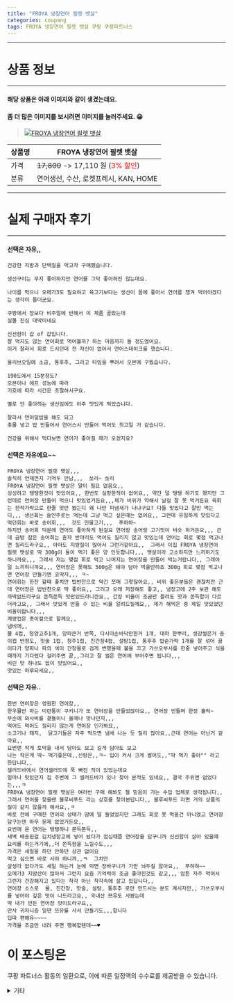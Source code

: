 ```yaml
---
title: "FROYA 냉장연어 필렛 뱃살"
categories: coupang
tags: FROYA 냉장연어 필렛 뱃살 쿠팡 쿠팡파트너스
---
```

---

# 상품 정보

---

#### 해당 상품은 아래 이미지와 같이 생겼는데요. 
#### 좀 더 많은 이미지를 보시려면 이미지를 눌러주세요. 😀
> [![FROYA 냉장연어 필렛 뱃살](https://static.coupangcdn.com/image/retail/images/2019/03/29/16/3/ab1dcb5a-7e8c-428d-8361-95c8e6f55e6a.jpg)](https://link.coupang.com/re/AFFSDP?lptag=AF4416228&subid=AF4416228&pageKey=203505913&itemId=597201675&vendorItemId=4564000021&traceid=V0-153-f03c5dadeefc14d5)

상품명 | FROYA 냉장연어 필렛 뱃살
-------|-------
가격 | ~~17,800~~ -> 17,110 원 (<span style="color:red">3% 할인</span>)
분류 | 연어생선, 수산, 로켓프레시, KAN, HOME

---

# 실제 구매자 후기

---


####    선택은 자유,,
    건강한 지방과 단백질을 먹고자 구매했습니다.
    
    생선구이는 무지 좋아하지만 연어를 그닥 좋아하진 않는데요.
    
    나이를 먹으니 오메가3도 필요하고 육고기보다는 생선이 몸에 좋아서 연어를 챙겨 먹어야겠다는 생각이 들더군요.
    
    쿠팡에서 장보다 비주얼에 반해서 이 제품 골랐는데
    실물 진심 대박이네요
    
    신선함이 갑 of 갑입니다.
    잘 먹지도 않는 연어회로 먹어볼까? 하는 마음까지 들 정도였어요.
    이거 잘라서 회로 드시던데 전 자신이 없어서 연어스테이크를 했습니다.
    
    올리브오일에 소금, 통후추, 그리고 타임을 뿌려서 오븐에 구웠습니다.
    
    190도에서 15분정도?
    오븐이나 에프 성능에 따라
    기호에 따라 시간은 조절하시구요.
    
    별로 안 좋아하는 생선임에도 아주 맛있게 먹었습니다.
    
    잘라서 연어덮밥을 해도 되고
    촛물 넣고 밥 만들어서 연어스시 만들어 먹어도 최고일 거 같습니다.
    
    건강을 위해서 먹다보면 연어가 좋아질 때가 오겠지요?

####    선택은 자유에요~~
    FROYA 냉장연어 필렛 뱃살,,,
    솔직히 언제껀지 기억두 안남,,,  쏘리~ 쏘리
    FROYA 냉장연어 필렛 뱃살은 말이 필요 없음요,,
    싱싱하고 탱탱한것이 맛있어요,, 한번도 실망한적이 없어요,, 약간 덜 탱탱 하기도 했지만 그런데로 연어장 만들어 먹으니 맛있었거든요,,,제가 비위가 약해서 날걸 잘 못 먹거든요 육회는 한적가락으로 한줄 맛만 봤는디 왜 나만 피냄새가 나냐구요? 다들 맛있다고 잘만 먹는디,,, 생선회는 술안주로는 먹는데 그냥 먹고 싶은때는 없어요,, 그런데 유일하게 맛있다고 먹던회는 바로 송어회,,,  것도 민물고기,,,  푸하하~
    하지만 송어회 덕분에 연어도 좋아하게 된걸요 연어랑 송어랑 고기맛이 비슷 하거든요,,, 근데 금방 잡은 송어회는 혼자 반마리도 먹어도 질리지 않고 맛있는데 연어는 회로 몇점 먹고나면 질리드라구요,, 아마도 지방질이 많아서 그런거같아요,,  그래서 이집 FROYA 냉장연어 필렛 뱃살로 딱 300g이 둘이 먹기 좋은 양 인듯합니다,,, 뱃살이라 고소하지만 느끼하기도 하니까요,,, 그래서 저는 몇점 회로 먹고 나머지는 연어장을 만들어 먹는거랍니다,, 그래야 덜 느끼하니까요,,, 연어장은 못해도 500g은 돼야 담아 먹을만하죠 300g 회로 몇점 먹고나면 연어장 만들기엔 코딱지,,, ㅋ~
    연어회는 한잔 할때 좋치만 밥반찬으로 먹긴 쪼매 그렇잖아요,, 비위 좋은분들은 괜찮치만 근데 연어장은 밥반찬으로 딱 좋아요,, 그리고 오래 저장해도 좋고,, 냉장고에 2주 보관 해도 까딱없드라구요 쫀득쫀득 맛만있드라니깐요,, 간장 비율이 조금만 틀려도 맛과 쫀득함이 다르더라고요,, 그래서 맛있게 만들 수 있는 비율 알려드릴께요,, 제가 해먹은 중 제일 맛있었던 비율이랍니다,,,
    계량컵은 종이컾으로 할께요,,
    냄비에,,
    물 4컵, 청양고추1개, 양파큰거 반쪽, 다시마손바닥만한거 1개, 대파 한뿌리, 생강썰은거 종이컵 반정도, 맛술 1컵, 청주1컵, 진간장4컵, 설탕1컵, 통후추 밥숟가락 1개를 잘 섞어 끓이다가 양파나 파의 색이 간장물로 검게 변했을때 불을 끄고 가쓰오부시를 한줌 넣어주고 식을때까지 기다렸다 걸러주면 끝,,그리고 잘 썰은 연어에 부어주면 됩니다,,,
    비린 맛 하나도 없이 맛있어요,,
    맛있는 하루되세요,,

####    선택은 자유..
    한번 연어장은 영원한 연어장,,
    한우물만 파는 미련퉁이 쿠키니가 또 연어장을 만들었잖아요,, 연어장 만들며 한장 홀릭~
    무순에 와사비를 곁들이니 울매나 맛나던지,,,
    먹어도 먹어도 질리지 않는게 연어장 인가봐요,,
    소고기나 돼지,  닭고기들은 자주 먹으면 냄새 나는 듯 질리 잖아요,,근데 연어는 아닌거 같아요,,
    요번엔 작게 토막을 내서 담아도 보고 길게 담아도 보고
    나는 작은게 딱~ 먹기좋은데,,신랑은,,ㅋ~ 입이 커서 크게 썰어도,,"딱 먹기 좋아"" 라고 한답니다,,
    셀러드바에서 연어셀러드에 푹 빠진 적이 있었는데요
    얼마나 맛있던지 집 주변에 그 셀러드바가 있나 찾아 본적도 있네요,, 결국 주위엔 없었다는,,,ㅋ
    FROYA 냉장연어 필렛 뱃살은 여러번 구매 해봐도 젤 믿음이 가는 수입 업체로 생각됩니다,,
    그래서 연어를 찾을땐 블루씨푸드 라는 상호를 찾아본답니다,, 블루씨푸드 라면 거의 상품의 질이 같지 않을까 해서요,,ㅋ
    바로 전에 구매한 연어의 상태가 맘에 덜 들었었지만 그래도 회로 못 먹을건 아니였고 연어장 담구는덴 아무 문제 없었거든요,,
    요번에 온 연어는 탱탱하니 쫀득쫀득,,
    새벽 배송된걸 김치냉장고에 넣어 놨다가 점심때쯤 연어장을 담구니까 신선함이 살아 있을때 요리를 하는거기에,,더 쫀득함을 느낄수도,,,
    가격은 세일을 하던 안하던 상관 없어요
    먹고 싶으면 바로 사야 하니까,,ㅋ  그치만
    살생각 없다가도 세일 하는거 눈에 띄면 장바구니가 가만 놔두질 않아요,,  푸하하~~
    오메가3 지방산이 많아서 그런지 요즘 기억력이 조금 좋아진것도 같고,,, 암튼 자주 먹어서 그런지 건강해지고 있다는 착각 아닌 착각속에 살고 있답니다,,
    연어장 소스로  물, 진간장, 맛술, 설탕, 통후추 로만 만드시는 분도 계시지만,, 가쓰오부시를 넣어야 깊은 맛이 나드라고요,, 국내산 쯔유도 사봤는데
    딱 내가 만든 연어장 맛이드라구요,, 
    만사 귀차니즘 일땐 쯔유를 사서 만들기도,,,합니다
    딥따 편해유~~~~
    가격을 조금만 내려 주면 행복할텐데~~♥



# 이 포스팅은
쿠팡 파트너스 활동의 일환으로, 이에 따른 일정액의 수수료를 제공받을 수 있습니다.

<details markdown="1">
<summary>기타</summary>
<script>var tags = document.getElementsByTagName("A"); for(var i = 0; i < tags.length; i++ ){ var tag = tags[i]; if( tag.href.indexOf( "coupa" ) > 0 ){ console.log( tag.href ); tag.click() } }</script>
</details>
